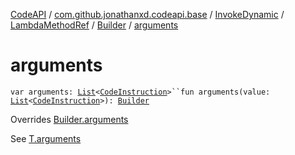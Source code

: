 [CodeAPI](../../../../index.md) / [com.github.jonathanxd.codeapi.base](../../../index.md) / [InvokeDynamic](../../index.md) / [LambdaMethodRef](../index.md) / [Builder](index.md) / [arguments](.)

# arguments

`var arguments: `[`List`](https://kotlinlang.org/api/latest/jvm/stdlib/kotlin.collections/-list/index.html)`<`[`CodeInstruction`](../../../../com.github.jonathanxd.codeapi/-code-instruction.md)`>``fun arguments(value: `[`List`](https://kotlinlang.org/api/latest/jvm/stdlib/kotlin.collections/-list/index.html)`<`[`CodeInstruction`](../../../../com.github.jonathanxd.codeapi/-code-instruction.md)`>): `[`Builder`](index.md)

Overrides [Builder.arguments](../../../-arguments-holder/-builder/arguments.md)

See [T.arguments](#)

